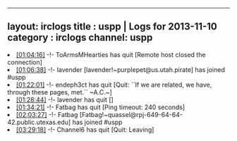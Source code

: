 
---
layout: irclogs
title : uspp | Logs for 2013-11-10
category : irclogs
channel: uspp
---
<li class="logitem"><a href="#01:04:16" name="01:04:16" class="time">[01:04:16]</a> -!- <span class="quit">ToArmsMHearties</span> has quit [Remote host closed the connection] </li>
<li class="logitem"><a href="#01:06:38" name="01:06:38" class="time">[01:06:38]</a> -!- <span class="join">lavender</span> [lavender!~purplepet@us.utah.pirate] has joined #uspp </li>
<li class="logitem"><a href="#01:22:01" name="01:22:01" class="time">[01:22:01]</a> -!- <span class="quit">endeph3ct</span> has quit [Quit: ``If we are related, we have, through these pages, met.`` ~A.C.~] </li>
<li class="logitem"><a href="#01:28:44" name="01:28:44" class="time">[01:28:44]</a> -!- <span class="quit">lavender</span> has quit [] </li>
<li class="logitem"><a href="#01:34:21" name="01:34:21" class="time">[01:34:21]</a> -!- <span class="quit">Fatbag</span> has quit [Ping timeout: 240 seconds] </li>
<li class="logitem"><a href="#02:03:27" name="02:03:27" class="time">[02:03:27]</a> -!- <span class="join">Fatbag</span> [Fatbag!~quassel@rpj-649-64-64-42.public.utexas.edu] has joined #uspp </li>
<li class="logitem"><a href="#03:29:18" name="03:29:18" class="time">[03:29:18]</a> -!- <span class="quit">Channel6</span> has quit [Quit: Leaving] </li>


